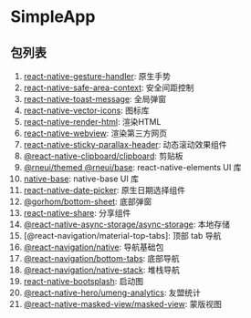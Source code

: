 # SimpleApp

## 包列表

1. [react-native-gesture-handler](https://docs.swmansion.com/react-native-gesture-handler/docs/installation): 原生手势
2. [react-native-safe-area-context](https://github.com/th3rdwave/react-native-safe-area-context): 安全间距控制
3. [react-native-toast-message](https://github.com/calintamas/react-native-toast-message): 全局弹窗
4. [react-native-vector-icons](https://github.com/oblador/react-native-vector-icons): 图标库
5. [react-native-render-html](https://github.com/meliorence/react-native-render-html): 渲染HTML
6. [react-native-webview](https://github.com/react-native-webview/react-native-webview): 渲染第三方网页
7. [react-native-sticky-parallax-header](https://github.com/netguru/sticky-parallax-header): 动态滚动效果组件
8. [@react-native-clipboard/clipboard](https://github.com/react-native-clipboard/clipboard): 剪贴板
9. [@rneui/themed @rneui/base](https://github.com/react-native-elements/react-native-elements): react-native-elements UI 库
10. [native-base](https://github.com/GeekyAnts/NativeBase): native-base UI 库
11. [react-native-date-picker](https://github.com/henninghall/react-native-date-picker): 原生日期选择组件
12. [@gorhom/bottom-sheet](https://github.com/gorhom/react-native-bottom-sheet): 底部弹窗
13. [react-native-share](https://github.com/react-native-share/react-native-share): 分享组件
14. [@react-native-async-storage/async-storage](https://github.com/react-native-async-storage/async-storage): 本地存储
15. [@react-navigation/material-top-tabs]: 顶部 tab 导航
16. [@react-navigation/native](https://reactnavigation.org/docs/getting-started/): 导航基础包
17. [@react-navigation/bottom-tabs](https://reactnavigation.org/docs/getting-started/): 底部导航
18. [@react-navigation/native-stack](https://reactnavigation.org/docs/getting-started/): 堆栈导航
19. [react-native-bootsplash](https://github.com/zoontek/react-native-bootsplash): 启动图
20. [@react-native-hero/umeng-analytics](https://github.com/react-native-hero/umeng-analytics): 友盟统计
21. [@react-native-masked-view/masked-view](https://github.com/react-native-masked-view/masked-view): 蒙版视图
